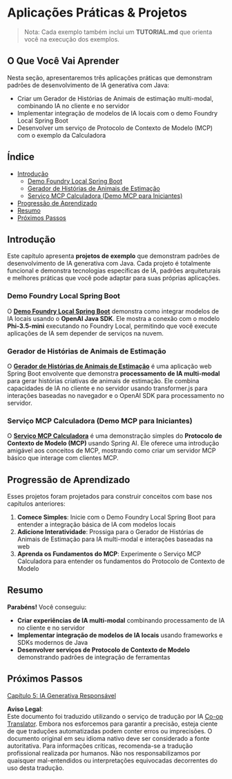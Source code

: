 <!--
CO_OP_TRANSLATOR_METADATA:
{
  "original_hash": "139c227ef39d24287257d1aff6fc6973",
  "translation_date": "2025-07-25T09:22:32+00:00",
  "source_file": "04-PracticalSamples/README.md",
  "language_code": "br"
}
-->
# Aplicações Práticas & Projetos

> Nota: Cada exemplo também inclui um **TUTORIAL.md** que orienta você na execução dos exemplos.

## O Que Você Vai Aprender
Nesta seção, apresentaremos três aplicações práticas que demonstram padrões de desenvolvimento de IA generativa com Java:
- Criar um Gerador de Histórias de Animais de estimação multi-modal, combinando IA no cliente e no servidor
- Implementar integração de modelos de IA locais com o demo Foundry Local Spring Boot
- Desenvolver um serviço de Protocolo de Contexto de Modelo (MCP) com o exemplo da Calculadora

## Índice

- [Introdução](../../../04-PracticalSamples)
  - [Demo Foundry Local Spring Boot](../../../04-PracticalSamples)
  - [Gerador de Histórias de Animais de Estimação](../../../04-PracticalSamples)
  - [Serviço MCP Calculadora (Demo MCP para Iniciantes)](../../../04-PracticalSamples)
- [Progressão de Aprendizado](../../../04-PracticalSamples)
- [Resumo](../../../04-PracticalSamples)
- [Próximos Passos](../../../04-PracticalSamples)

## Introdução

Este capítulo apresenta **projetos de exemplo** que demonstram padrões de desenvolvimento de IA generativa com Java. Cada projeto é totalmente funcional e demonstra tecnologias específicas de IA, padrões arquiteturais e melhores práticas que você pode adaptar para suas próprias aplicações.

### Demo Foundry Local Spring Boot

O **[Demo Foundry Local Spring Boot](foundrylocal/README.md)** demonstra como integrar modelos de IA locais usando o **OpenAI Java SDK**. Ele mostra a conexão com o modelo **Phi-3.5-mini** executando no Foundry Local, permitindo que você execute aplicações de IA sem depender de serviços na nuvem.

### Gerador de Histórias de Animais de Estimação

O **[Gerador de Histórias de Animais de Estimação](petstory/README.md)** é uma aplicação web Spring Boot envolvente que demonstra **processamento de IA multi-modal** para gerar histórias criativas de animais de estimação. Ele combina capacidades de IA no cliente e no servidor usando transformer.js para interações baseadas no navegador e o OpenAI SDK para processamento no servidor.

### Serviço MCP Calculadora (Demo MCP para Iniciantes)

O **[Serviço MCP Calculadora](mcp/calculator/README.md)** é uma demonstração simples do **Protocolo de Contexto de Modelo (MCP)** usando Spring AI. Ele oferece uma introdução amigável aos conceitos de MCP, mostrando como criar um servidor MCP básico que interage com clientes MCP.

## Progressão de Aprendizado

Esses projetos foram projetados para construir conceitos com base nos capítulos anteriores:

1. **Comece Simples**: Inicie com o Demo Foundry Local Spring Boot para entender a integração básica de IA com modelos locais
2. **Adicione Interatividade**: Prossiga para o Gerador de Histórias de Animais de Estimação para IA multi-modal e interações baseadas na web
3. **Aprenda os Fundamentos do MCP**: Experimente o Serviço MCP Calculadora para entender os fundamentos do Protocolo de Contexto de Modelo

## Resumo

**Parabéns!** Você conseguiu:

- **Criar experiências de IA multi-modal** combinando processamento de IA no cliente e no servidor
- **Implementar integração de modelos de IA locais** usando frameworks e SDKs modernos de Java
- **Desenvolver serviços de Protocolo de Contexto de Modelo** demonstrando padrões de integração de ferramentas

## Próximos Passos

[Capítulo 5: IA Generativa Responsável](../05-ResponsibleGenAI/README.md)

**Aviso Legal**:  
Este documento foi traduzido utilizando o serviço de tradução por IA [Co-op Translator](https://github.com/Azure/co-op-translator). Embora nos esforcemos para garantir a precisão, esteja ciente de que traduções automatizadas podem conter erros ou imprecisões. O documento original em seu idioma nativo deve ser considerado a fonte autoritativa. Para informações críticas, recomenda-se a tradução profissional realizada por humanos. Não nos responsabilizamos por quaisquer mal-entendidos ou interpretações equivocadas decorrentes do uso desta tradução.